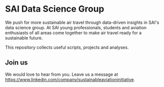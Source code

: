 # SAI Data Science Group

We push for more sustainable air travel through data-driven insights in SAI's data science group. At SAI young professionals, students and aviation enthusiasts of all areas come together to make air travel ready for a sustainable future. 

This repository collects useful scripts, projects and analyses.  

## Join us
We would love to hear from you. Leave us a message at https://www.linkedin.com/company/sustainableaviationinitiative. 
